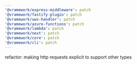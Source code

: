 ```yaml
---
'@vramework/express-middleware': patch
'@vramework/fastify-plugin': patch
'@vramework/uws-handler': patch
'@vramework/azure-functions': patch
'@vramework/lambda': patch
'@vramework/next': patch
'@vramework/core': patch
'@vramework/cli': patch
---
```


refactor: making http requests explicit to support other types
